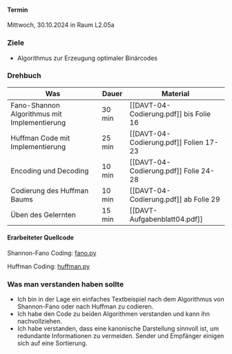 #### Termin

Mittwoch, 30.10.2024 in Raum L2.05a
### Ziele

- Algorithmus zur Erzeugung optimaler Binärcodes


### Drehbuch

| Was                                          | Dauer  | Material                               |
| -------------------------------------------- | ------ | -------------------------------------- |
| Fano-Shannon Algorithmus mit Implementierung | 30 min | [[DAVT-04-Codierung.pdf]] bis Folie 16 |
| Huffman Code mit Implementierung             | 25 min | [[DAVT-04-Codierung.pdf]] Folien 17-23 |
| Encoding und Decoding                        | 10 min | [[DAVT-04-Codierung.pdf]] Folie 24-28  |
| Codierung des Huffman Baums                  | 10 min | [[DAVT-04-Codierung.pdf]] ab Folie 29  |
| Üben des Gelernten                           | 15 min | [[DAVT-Aufgabenblatt04.pdf]]           |

#### Erarbeiteter Quellcode

Shannon-Fano Coding:
[fano.py](../../code/fano.py)

Huffman Coding:
[huffman.py](../../code/huffman.py)

### Was man verstanden haben sollte
- Ich bin in der Lage ein einfaches Textbeispiel nach dem Algorithmus von Shannon-Fano oder nach Huffman zu codieren.
- Ich habe den Code zu beiden Algorithmen verstanden und kann ihn nachvollziehen.
- Ich habe verstanden, dass eine kanonische Darstellung sinnvoll ist, um redundante Informationen zu vermeiden. Sender und Empfänger einigen sich auf eine Sortierung. 